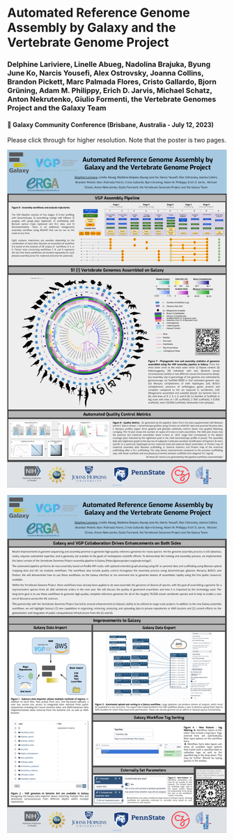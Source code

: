 # Automated Reference Genome Assembly by Galaxy and the Vertebrate Genome Project

### Delphine Lariviere, **Linelle Abueg**, Nadolina Brajuka, Byung June Ko, Narcis Yousefi, Alex Ostrovsky, Joanna Collins, Brandon Pickett, Marc Palmada Flores, Cristo Gallardo, Bjorn Grüning, Adam M. Philippy, Erich D. Jarvis, Michael Schatz, Anton Nekrutenko, Giulio Formenti, the Vertebrate Genomes Project and the Galaxy Team

#### :round_pushpin: Galaxy Community Conference (Brisbane, Australia - July 12, 2023)

Please click through for higher resolution. Note that the poster is two pages. 

![poster1](GCC2023_VGP_poster_pg1.png)

![poster2](GCC2023_VGP_poster_pg2.png)
